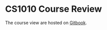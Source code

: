 # CS1010 Course Review

The course view are hosted on [Gitbook](https://wenbo-notes.gitbook.io/cs1010-notes).
